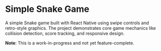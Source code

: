 # Simple Snake Game

A simple Snake game built with React Native using swipe controls and retro-style graphics. The project demonstrates core game mechanics like collision detection, score tracking, and responsive design.

**Note**: This is a work-in-progress and not yet feature-complete.
